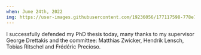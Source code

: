 ```yaml
---
when: June 24th, 2022
img: https://user-images.githubusercontent.com/19236056/177117598-778e73b9-db4a-4bc4-a76e-31724f282ed8.jpeg
---
```


I successfully defended my PhD thesis today, many thanks to my supervisor George Drettakis and the committee: Matthias Zwicker, Hendrik Lensch, Tobias Ritschel and Frédéric Precioso.